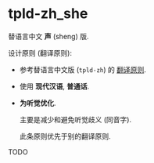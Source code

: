 # tpld-zh_she

替语言中文 **声** (sheng) 版.

设计原则 (翻译原则):

+ 参考替语言中文版 (`tpld-zh`) 的 [翻译原则](../tpld-zh).

+ 使用 **现代汉语**, **普通话**.

+ **为听觉优化**.

  主要是减少和避免听觉歧义 (同音字).

  此条原则优先于别的翻译原则.


TODO
